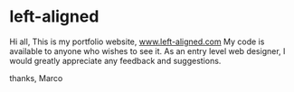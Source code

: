 # left-aligned
Hi all,
This is my portfolio website, www.left-aligned.com
My code is available to anyone who wishes to see it.
As an entry level web designer, I would greatly appreciate any feedback and suggestions.

thanks,
Marco
